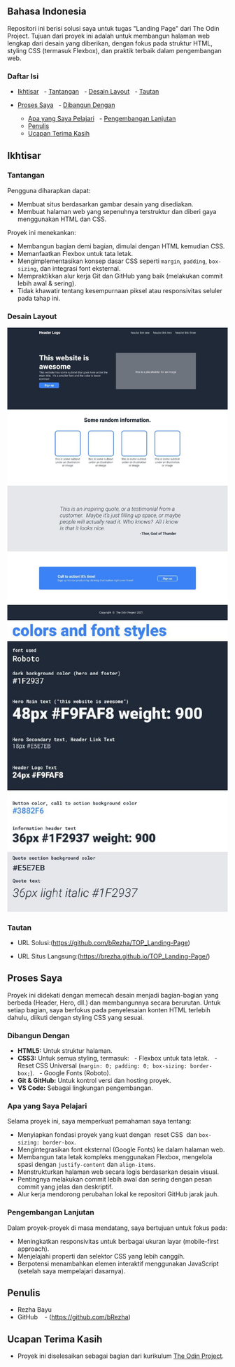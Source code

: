 ## Bahasa Indonesia



Repositori ini berisi solusi saya untuk tugas "Landing Page" dari The Odin Project. Tujuan dari proyek ini adalah untuk membangun halaman web lengkap dari desain yang diberikan, dengan fokus pada struktur HTML, styling CSS (termasuk Flexbox), dan praktik terbaik dalam pengembangan web.



### Daftar Isi



- [Ikhtisar](#ikhtisar)
  - [Tantangan](#tantangan)
  - [Desain Layout](#design-layout)
  - [Tautan](#tautan)
  
- [Proses Saya](#proses-saya)
  - [Dibangun Dengan](#dibangun-dengan)
  - [Apa yang Saya Pelajari](#apa-yang-saya-pelajari)
  - [Pengembangan Lanjutan](#pengembangan-lanjutan) 
  - [Penulis](#penulis)
  - [Ucapan Terima Kasih](#ucapan-terima-kasih)



## Ikhtisar


### Tantangan

Pengguna diharapkan dapat:

- Membuat situs berdasarkan gambar desain yang disediakan.
- Membuat halaman web yang sepenuhnya terstruktur dan diberi gaya menggunakan HTML dan CSS.



Proyek ini menekankan:

- Membangun bagian demi bagian, dimulai dengan HTML kemudian CSS.
- Memanfaatkan Flexbox untuk tata letak.
- Mengimplementasikan konsep dasar CSS seperti `margin`, `padding`, `box-sizing`, dan integrasi font eksternal.
- Mempraktikkan alur kerja Git dan GitHub yang baik (melakukan commit lebih awal & sering).
- Tidak khawatir tentang kesempurnaan piksel atau responsivitas seluler pada tahap ini.
  

### Desain Layout

![desain Layout](./design-layout.jpg)
![desain Pattern](./design-pattern.jpg)


### Tautan

- URL Solusi:(https://github.com/bRezha/TOP_Landing-Page)

- URL Situs Langsung:(https://brezha.github.io/TOP_Landing-Page/)



## Proses Saya

Proyek ini didekati dengan memecah desain menjadi bagian-bagian yang berbeda (Header, Hero, dll.) dan membangunnya secara berurutan. Untuk setiap bagian, saya berfokus pada penyelesaian konten HTML terlebih dahulu, diikuti dengan styling CSS yang sesuai.



### Dibangun Dengan

- **HTML5:** Untuk struktur halaman.
- **CSS3:** Untuk semua styling, termasuk:
  - Flexbox untuk tata letak.
  - Reset CSS Universal (`margin: 0; padding: 0; box-sizing: border-box;`).
  - Google Fonts (Roboto).
- **Git & GitHub:** Untuk kontrol versi dan hosting proyek.
- **VS Code:** Sebagai lingkungan pengembangan.


### Apa yang Saya Pelajari

Selama proyek ini, saya memperkuat pemahaman saya tentang:
- Menyiapkan fondasi proyek yang kuat dengan  reset CSS  dan `box-sizing: border-box`.
- Mengintegrasikan font eksternal (Google Fonts) ke dalam halaman web.
- Membangun tata letak kompleks menggunakan Flexbox, mengelola spasi dengan `justify-content` dan `align-items`.
- Menstrukturkan halaman web secara logis berdasarkan desain visual.
- Pentingnya melakukan commit lebih awal dan sering dengan pesan commit yang jelas dan deskriptif.
- Alur kerja mendorong perubahan lokal ke repositori GitHub jarak jauh.



### Pengembangan Lanjutan

Dalam proyek-proyek di masa mendatang, saya bertujuan untuk fokus pada:
- Meningkatkan responsivitas untuk berbagai ukuran layar (mobile-first approach).
- Menjelajahi properti dan selektor CSS yang lebih canggih.
- Berpotensi menambahkan elemen interaktif menggunakan JavaScript (setelah saya mempelajari dasarnya).



## Penulis

- Rezha Bayu
- GitHub    - (https://github.com/bRezha)


## Ucapan Terima Kasih

- Proyek ini diselesaikan sebagai bagian dari kurikulum [The Odin Project](https://www.theodinproject.com/).


